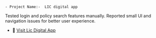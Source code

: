     - Project Name:-  LIC digital app
Tested login and policy search features manually. Reported small UI and navigation issues for better user experience.

   - 📲 [Visit Lic Digital App](https://play.google.com/store/apps/details?id=com.lic.liccustomer)
